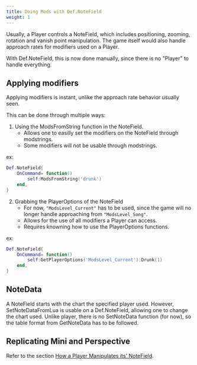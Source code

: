 ```yaml
---
title: Doing Mods with Def.NoteField
weight: 1
---
```


Usually, a Player controls a NoteField, which includes positioning, zooming, rotation and vanish point manipulation. The game itself would also handle approach rates for modifiers used on a Player.

With Def.NoteField, this is now done manually, since there is no "Player" to handle everything.

## Applying modifiers

Applying modifiers is instant, unlike the approach rate behavior usually seen.

This can be done through multiple ways:

1. Using the ModsFromString function in the NoteField.
	- Allows one to easilly set the modifiers on the NoteField through modstrings.
	- Some modifiers will not be usable through modstrings.

ex:
```lua
Def.NoteField{
	OnCommand= function()
		self:ModsFromString('drunk')
	end,
}
```

2. Grabbing the PlayerOptions of the NoteField
	- For now, `"ModsLevel_Current"` has to be used, since the game will no longer handle approaching from `"ModsLevel_Song"`.
	- Allows for the use of all modifiers a Player can access.
	- Requires knowning how to use the PlayerOptions functions.

ex:
```lua
Def.NoteField{
	OnCommand= function()
		self:GetPlayerOptions('ModsLevel_Current'):Drunk(1)
	end,
}
```

## NoteData

A NoteField starts with the chart the specified player used. However, SetNoteDataFromLua is usable on a Def.NoteField, allowing one to change the chart used. Unlike player, there is no SetNoteData function (for now), so the table format from GetNoteData has to be followed.

## Replicating Mini and Perspective
Refer to the section [How a Player Manipulates its' NoteField](../NoteField-PlayerManipulation).
